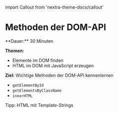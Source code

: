 import Callout from 'nextra-theme-docs/callout'

# Methoden der DOM-API

<Callout>
  **Dauer:** 30 Minuten

  **Themen:**
  - Elemente im DOM finden
  - HTML im DOM mit JavaScript erzeugen

  **Ziel:** Wichtige Methoden der DOM-API kennenlernen
</Callout>

- `getElementById`
- `getElementsByClassName`
- `innerHTML`

Tipp: HTML mit Template-Strings